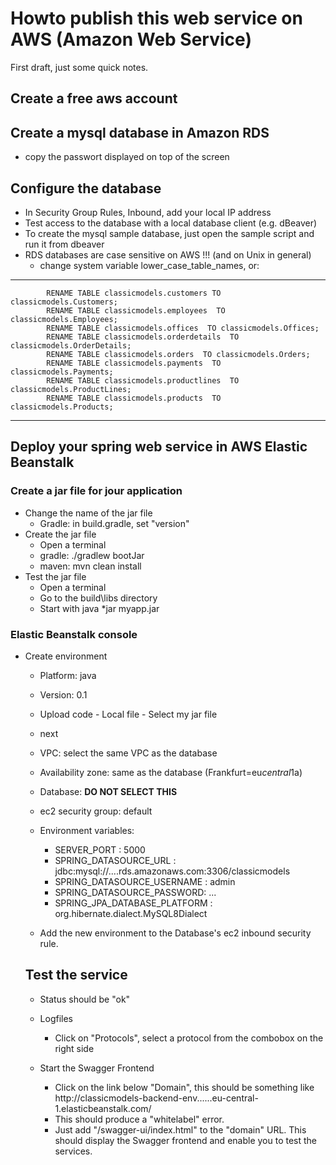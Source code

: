 # Howto publish this web service on AWS (Amazon Web Service)

First draft, just some quick notes.

## Create a free aws account

## Create a mysql database in Amazon RDS
* copy the passwort displayed on top of the screen

## Configure the database
* In Security Group Rules, Inbound, add your local IP address
* Test access to the database with a local database client (e.g. dBeaver)
* To create the mysql sample database, just open the sample script and run it from dbeaver
* RDS databases are case sensitive on AWS !!! (and on Unix in general)
    * change system variable lower_case_table_names, or: 

----
            RENAME TABLE classicmodels.customers TO classicmodels.Customers;
            RENAME TABLE classicmodels.employees  TO classicmodels.Employees;
            RENAME TABLE classicmodels.offices  TO classicmodels.Offices;
            RENAME TABLE classicmodels.orderdetails  TO classicmodels.OrderDetails;
            RENAME TABLE classicmodels.orders  TO classicmodels.Orders;
            RENAME TABLE classicmodels.payments  TO classicmodels.Payments;
            RENAME TABLE classicmodels.productlines  TO classicmodels.ProductLines;
            RENAME TABLE classicmodels.products  TO classicmodels.Products;
----

## Deploy your spring web service in AWS Elastic Beanstalk
### Create a jar file for jour application
* Change the name of the jar file
    * Gradle: in build.gradle, set "version"
* Create the jar file
    * Open a terminal
    * gradle:  ./gradlew bootJar
    * maven: mvn clean install
* Test the jar file
    * Open a terminal
    * Go to the build\libs directory
    * Start with java *jar myapp.jar

### Elastic Beanstalk console
* Create environment
	* Platform: java
	* Version: 0.1
	* Upload code - Local file - Select my jar file		
	* next
	* VPC: select the same VPC as the database
	* Availability zone: same as the database (Frankfurt=eu*central*1a)
	* Database: **DO NOT SELECT THIS**
	* ec2 security group: default
	* Environment variables:

	    * SERVER_PORT : 5000 
		* SPRING_DATASOURCE_URL : jdbc:mysql://....rds.amazonaws.com:3306/classicmodels
		* SPRING_DATASOURCE_USERNAME :  admin
		* SPRING_DATASOURCE_PASSWORD: ...
		* SPRING_JPA_DATABASE_PLATFORM : org.hibernate.dialect.MySQL8Dialect

    * Add the new environment to the Database's ec2 inbound security rule.

    ## Test the service
    * Status should be "ok"
    * Logfiles
        * Click on "Protocols", select a protocol from the combobox on the right side
    * Start the Swagger Frontend
    
        * Click on the link below "Domain", this should be something like http://classicmodels-backend-env......eu-central-1.elasticbeanstalk.com/
        * This should produce a "whitelabel" error.
        * Just add "/swagger-ui/index.html" to the "domain" URL. This should display the Swagger frontend and enable you to test the services.
